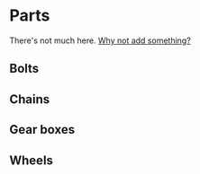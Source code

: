 # Parts

There's not much here. [Why not add something?](https://github.com/SkylineSpartabots/skylinespartabotsgithub.io/edit/master/Parts.md)

## Bolts

## Chains

## Gear boxes

## Wheels
